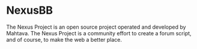 NexusBB
=======
The Nexus Project is an open source project operated and developed by Mahtava. The Nexus Project is a community effort to create a forum script, and of course, to make the web a better place. 
